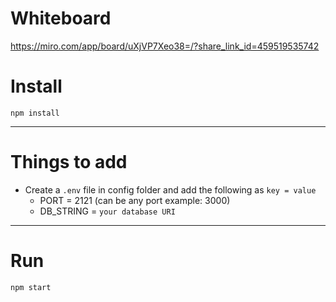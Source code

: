# Whiteboard

https://miro.com/app/board/uXjVP7Xeo38=/?share_link_id=459519535742

# Install

`npm install`

---

# Things to add

- Create a `.env` file in config folder and add the following as `key = value`
  - PORT = 2121 (can be any port example: 3000)
  - DB_STRING = `your database URI`
  
---

# Run

`npm start`
